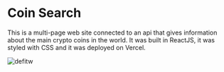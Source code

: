 # Coin Search

This is a multi-page web site connected to an api that gives information about the main crypto coins in the world. It was built in ReactJS, it was styled with CSS and it was deployed on Vercel. 

![defitw](https://github.com/SALVADORPOETA/Coin-search-sm/assets/71913145/bbed843e-b57a-4ef4-91e7-60e97e6ef737)
